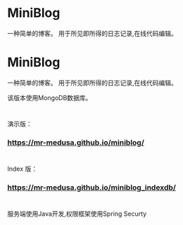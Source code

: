 # MiniBlog

一种简单的博客。 用于所见即所得的日志记录,在线代码编辑。

# MiniBlog

一种简单的博客。 用于所见即所得的日志记录,在线代码编辑。

该版本使用MongoDB数据库。

#

演示版：

### https://mr-medusa.github.io/miniblog/

#

#

Index 版：

### https://mr-medusa.github.io/miniblog_indexdb/

#

服务端使用Java开发,权限框架使用Spring Securty


